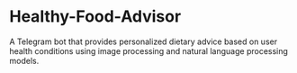 # Healthy-Food-Advisor
A Telegram bot that provides personalized dietary advice based on user health conditions using image processing and natural language processing models.
